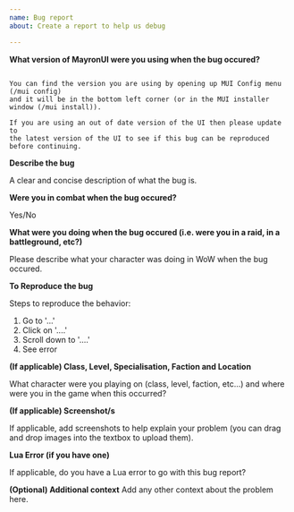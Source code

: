 ```yaml
---
name: Bug report
about: Create a report to help us debug

---
```


**What version of MayronUI were you using when the bug occured?**

```

You can find the version you are using by opening up MUI Config menu (/mui config) 
and it will be in the bottom left corner (or in the MUI installer window (/mui install)).

If you are using an out of date version of the UI then please update to 
the latest version of the UI to see if this bug can be reproduced before continuing.

```

**Describe the bug**

A clear and concise description of what the bug is.

**Were you in combat when the bug occured?**

Yes/No

**What were you doing when the bug occured (i.e. were you in a raid, in a battleground, etc?)**

Please describe what your character was doing in WoW when the bug occured.

**To Reproduce the bug**

Steps to reproduce the behavior:
1. Go to '...'
2. Click on '....'
3. Scroll down to '....'
4. See error

**(If applicable) Class, Level, Specialisation, Faction and Location**

What character were you playing on (class, level, faction, etc...) and where were you in the game when this occurred?

**(If applicable) Screenshot/s**

If applicable, add screenshots to help explain your problem (you can drag and drop images into the textbox to upload them).

**Lua Error (if you have one)**

If applicable, do you have a Lua error to go with this bug report?

**(Optional) Additional context**
Add any other context about the problem here.
